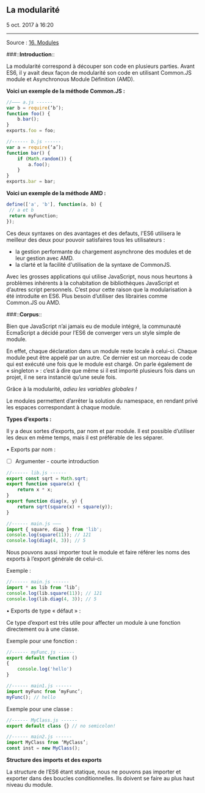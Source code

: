 ## La modularité
5 oct. 2017 à 16:20
- - - -
Source : [16. Modules](http://exploringjs.com/es6/ch_modules.html)

###::**Introduction**::

La modularité correspond à découper son code en plusieurs parties.
Avant ES6, il y avait deux façon de modularité son code en utilisant Common.JS module et Asynchronous Module Définition (AMD).

**Voici un exemple de la méthode Common.JS :**

```js
//——— a.js ------
var b = require(‘b’);
function foo() {
    b.bar();
}
exports.foo = foo;

//------ b.js ------
var a = require(‘a’);
function bar() {
    if (Math.random()) {
        a.foo();
    }
}
exports.bar = bar;
```

**Voici un exemple de la méthode AMD :**


```js
define(['a', 'b'], function(a, b) {
 // a et b
 return myFunction;
});
```

Ces deux syntaxes on des avantages et des defauts, l'ES6 utilisera le meilleur des deux pour pouvoir satisfaires tous les utilisateurs :
 - la gestion performante du chargement asynchrone des modules et de leur gestion avec AMD.
 - la clarté et la facilité d'utilisation de la syntaxe de CommonJS.

Avec les grosses applications qui utilise JavaScript, nous nous heurtons à problèmes inhérents à la cohabitation de bibliothèques JavaScript et d’autres script personnels.
C’est pour cette raison que la modularisation à été introduite en ES6. Plus besoin d’utiliser des librairies comme Common.JS ou AMD.



###::**Corpus**::

Bien que JavaScript n’ai jamais eu de module intégré, la communauté EcmaScript a décidé pour l’ES6 de converger vers un style simple de module.

En effet, chaque déclaration dans un module reste locale à celui-ci.
Chaque module peut être appelé par un autre. Ce dernier est un morceau de code qui est exécuté une fois que le module est chargé.
On parle également de « singleton » : c’est à dire que même si il est importé plusieurs fois dans un projet, il ne sera instancié qu’une seule fois.

Grâce à la modularité, _adieu les variables globales !_

Le modules permettent d’arrêter la solution du namespace, en rendant privé les espaces correspondant à chaque module.

**Types d’exports :**

Il y a deux sortes d’exports, par nom et par module. Il est possible d’utiliser les deux en même temps, mais il est préférable de les séparer.

• Exports par nom :

- [ ] Argumenter - courte introduction

```js
//------ lib.js ------
export const sqrt = Math.sqrt;
export function square(x) {
    return x * x;
}
export function diag(x, y) {
    return sqrt(square(x) + square(y));
}

//------ main.js ———
import { square, diag } from 'lib';
console.log(square(11)); // 121
console.log(diag(4, 3)); // 5
```

Nous pouvons aussi importer tout le module et faire référer les noms des exports à l’export générale de celui-ci.

Exemple :

```js
//------ main.js ------
import * as lib from ‘lib’;
console.log(lib.square(11)); // 121
console.log(lib.diag(4, 3)); // 5
```

• Exports de type « défaut » :

Ce type d’export est très utile pour affecter un module à une fonction directement ou à une classe.

Exemple pour une fonction :

```js
//------ myFunc.js ------
export default function ()
{
	console.log('hello')
}

//------ main1.js ------
import myFunc from ‘myFunc’;
myFunc(); // hello
```

Exemple pour une classe :

```js
//------ MyClass.js ------
export default class {} // no semicolon!

//------ main2.js ------
import MyClass from ‘MyClass’;
const inst = new MyClass();
```


**Structure des imports et des exports**

La structure de l’ES6 étant statique, nous ne pouvons pas importer et exporter dans des boucles conditionnelles. Ils doivent se faire au plus haut niveau du module.




